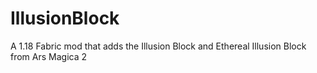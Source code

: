 # IllusionBlock
A 1.18 Fabric mod that adds the Illusion Block and Ethereal Illusion Block from Ars Magica 2
